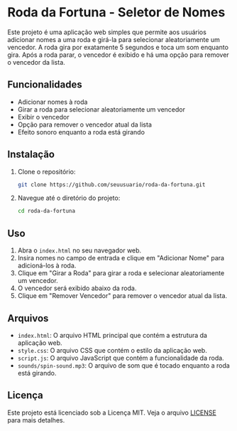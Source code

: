 # Roda da Fortuna - Seletor de Nomes

Este projeto é uma aplicação web simples que permite aos usuários adicionar nomes a uma roda e girá-la para selecionar aleatoriamente um vencedor. A roda gira por exatamente 5 segundos e toca um som enquanto gira. Após a roda parar, o vencedor é exibido e há uma opção para remover o vencedor da lista.

## Funcionalidades

- Adicionar nomes à roda
- Girar a roda para selecionar aleatoriamente um vencedor
- Exibir o vencedor
- Opção para remover o vencedor atual da lista
- Efeito sonoro enquanto a roda está girando

## Instalação

1. Clone o repositório:
   ```bash
   git clone https://github.com/seuusuario/roda-da-fortuna.git
   ```
2. Navegue até o diretório do projeto:
   ```bash
   cd roda-da-fortuna
   ```

## Uso

1. Abra o `index.html` no seu navegador web.
2. Insira nomes no campo de entrada e clique em "Adicionar Nome" para adicioná-los à roda.
3. Clique em "Girar a Roda" para girar a roda e selecionar aleatoriamente um vencedor.
4. O vencedor será exibido abaixo da roda.
5. Clique em "Remover Vencedor" para remover o vencedor atual da lista.

## Arquivos

- `index.html`: O arquivo HTML principal que contém a estrutura da aplicação web.
- `style.css`: O arquivo CSS que contém o estilo da aplicação web.
- `script.js`: O arquivo JavaScript que contém a funcionalidade da roda.
- `sounds/spin-sound.mp3`: O arquivo de som que é tocado enquanto a roda está girando.

## Licença

Este projeto está licenciado sob a Licença MIT. Veja o arquivo [LICENSE](LICENSE) para mais detalhes.
